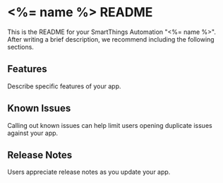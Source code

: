 # <%= name %> README

This is the README for your SmartThings Automation "<%= name %>". After writing a brief description, we recommend including the following sections.

## Features

Describe specific features of your app.

## Known Issues

Calling out known issues can help limit users opening duplicate issues against your app.

## Release Notes

Users appreciate release notes as you update your app.
